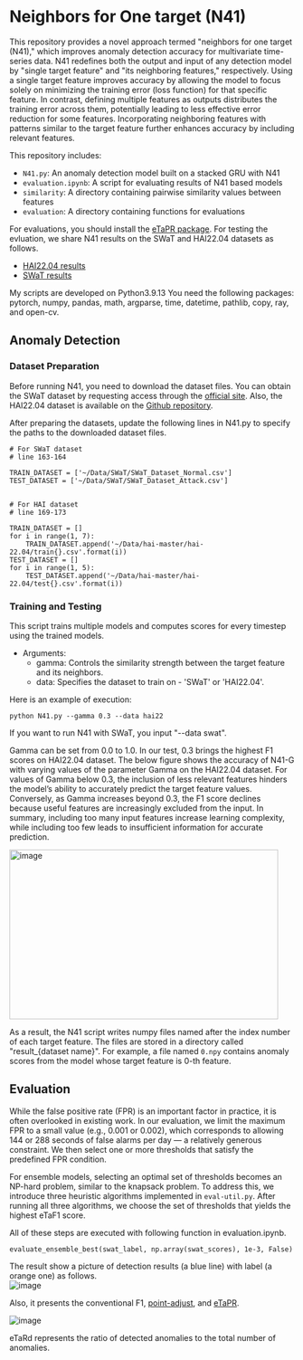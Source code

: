 # Neighbors for One target (N41)

This repository provides a novel approach termed "neighbors for one target (N41)," which improves anomaly detection accuracy for multivariate time-series data.
N41 redefines both the output and input of any detection model by "single target feature" and "its neighboring features," respectively.
Using a single target feature improves accuracy by allowing the model to focus solely on minimizing the training error (loss function) for that specific feature.
In contrast, defining multiple features as outputs distributes the training error across them, potentially leading to less effective error reduction for some features.
Incorporating neighboring features with patterns similar to the target feature further enhances accuracy by including relevant features.

This repository includes:  
- `N41.py`: An anomaly detection model built on a stacked GRU with N41  
- `evaluation.ipynb`: A script for evaluating results of N41 based models  
- `similarity`: A directory containing pairwise similarity values between features  
- `evaluation`: A directory containing functions for evaluations   


For evaluations, you should install the [eTaPR package](https://github.com/wshw4ng/eTaPR).
For testing the evluation, we share N41 results on the SWaT and HAI22.04 datasets as follows.
- [HAI22.04 results](https://drive.google.com/drive/folders/1VVBngdE8ubXYvvcRKxk08PjbzE2AJ-Fh?usp=sharing)
- [SWaT results](https://drive.google.com/drive/folders/1U5fpTYO4B6-_JRAq4gzAK8n4PvVSkaT4?usp=sharing)

My scripts are developed on Python3.9.13
You need the following packages: pytorch, numpy, pandas, math, argparse, time, datetime, pathlib, copy, ray, and open-cv.

## Anomaly Detection

### Dataset Preparation

Before running N41, you need to download the dataset files.
You can obtain the SWaT dataset by requesting access through the [official site](https://itrust.sutd.edu.sg/itrust-labs_datasets/dataset_info/).
Also, the HAI22.04 dataset is available on the [Github repository](https://github.com/icsdataset/hai).

After preparing the datasets, update the following lines in N41.py to specify the paths to the downloaded dataset files.
```
# For SWaT dataset
# line 163-164

TRAIN_DATASET = ['~/Data/SWaT/SWaT_Dataset_Normal.csv']
TEST_DATASET = ['~/Data/SWaT/SWaT_Dataset_Attack.csv']


# For HAI dataset
# line 169-173

TRAIN_DATASET = []
for i in range(1, 7):
    TRAIN_DATASET.append('~/Data/hai-master/hai-22.04/train{}.csv'.format(i))
TEST_DATASET = []
for i in range(1, 5):
    TEST_DATASET.append('~/Data/hai-master/hai-22.04/test{}.csv'.format(i))
```


### Training and Testing

This script trains multiple models and computes scores for every timestep using the trained models.
- Arguments:
  - gamma: Controls the similarity strength between the target feature and its neighbors.
  - data: Specifies the dataset to train on - 'SWaT' or 'HAI22.04'.

Here is an example of execution:

```
python N41.py --gamma 0.3 --data hai22
```

If you want to run N41 with SWaT, you input "--data swat".

Gamma can be set from 0.0 to 1.0.
In our test, 0.3 brings the highest F1 scores on HAI22.04 dataset.
The below figure shows the accuracy of N41-G with varying values of the parameter Gamma on the HAI22.04 dataset.
For values of Gamma below 0.3, the inclusion of less relevant features hinders the model’s ability to accurately predict the target feature values.
Conversely, as Gamma increases beyond 0.3, the F1 score declines because useful features are increasingly excluded from the input.
In summary, including too many input features increase learning complexity, while including too few leads to insufficient information for accurate prediction.

<img width="475" height="300" alt="image" src="https://github.com/user-attachments/assets/4d78853e-61e0-467e-8657-2a424e7aa83d" />


As a result, the N41 script writes numpy files named after the index number of each target feature.
The files are stored in a directory called "result_{dataset name}".
For example, a file named `0.npy` contains anomaly scores from the model whose target feature is 0-th feature.


## Evaluation

While the false positive rate (FPR) is an important factor in practice, it is often overlooked in existing work.
In our evaluation, we limit the maximum FPR to a small value (e.g., 0.001 or 0.002), which corresponds to allowing 144 or 288 seconds of false alarms per day — a relatively generous constraint.
We then select one or more thresholds that satisfy the predefined FPR condition.

For ensemble models, selecting an optimal set of thresholds becomes an NP-hard problem, similar to the knapsack problem.
To address this, we introduce three heuristic algorithms implemented in `eval-util.py`.
After running all three algorithms, we choose the set of thresholds that yields the highest eTaF1 score.

All of these steps are executed with following function in evaluation.ipynb.
```
evaluate_ensemble_best(swat_label, np.array(swat_scores), 1e-3, False)
```

The result show a picture of detection results (a blue line) with label (a orange one) as follows.  
![image](https://github.com/user-attachments/assets/3ed8fef9-96da-4507-ab51-00fcefb280c5)  

Also, it presents the conventional F1, [point-adjust](https://dl.acm.org/doi/abs/10.1145/3178876.3185996), and [eTaPR](https://dl.acm.org/doi/10.1145/3477314.3507024).  

![image](https://github.com/user-attachments/assets/d01174da-4b89-4de6-a560-7672b2fc3dbc)  


eTaRd represents the ratio of detected anomalies to the total number of anomalies.


